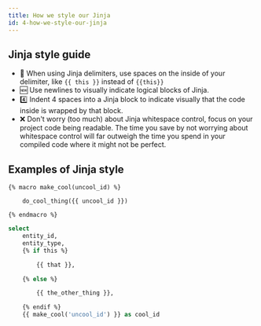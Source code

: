 ```yaml
---
title: How we style our Jinja
id: 4-how-we-style-our-jinja
---
```


## Jinja style guide

- 🫧 When using Jinja delimiters, use spaces on the inside of your delimiter, like `{{ this }}` instead of `{{this}}`
- 🆕 Use newlines to visually indicate logical blocks of Jinja.
- 4️⃣ Indent 4 spaces into a Jinja block to indicate visually that the code inside is wrapped by that block.
- ❌ Don't worry (too much) about Jinja whitespace control, focus on your project code being readable. The time you save by not worrying about whitespace control will far outweigh the time you spend in your compiled code where it might not be perfect.

## Examples of Jinja style

```jinja
{% macro make_cool(uncool_id) %}

    do_cool_thing({{ uncool_id }})

{% endmacro %}
```

```sql
select
    entity_id,
    entity_type,
    {% if this %}

        {{ that }},

    {% else %}

        {{ the_other_thing }},

    {% endif %}
    {{ make_cool('uncool_id') }} as cool_id
```
